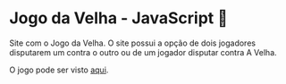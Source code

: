 # Jogo da Velha - JavaScript :game_die:
Site com o Jogo da Velha. O site possui a opção de dois jogadores disputarem um contra o outro ou de um jogador disputar contra A Velha.

O jogo pode ser visto [aqui](https://andreibuslik.github.io/Jogo-da-Velha/).
